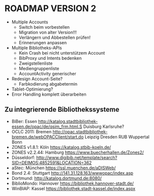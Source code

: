 ROADMAP VERSION 2
=================

* Multiple Accounts
  * Switch beim vorbestellen
  * Migration von alter Version!!!
  * Verlängern und Abbestellen prüfen!
  * Erinnerungen anpassen
* Multiple Bibliotheks-APIs
  * Kein Crash bei nicht unterstützem Account
  * BibProxy und Intents bedenken
  * Zweigstellenliste
  * Mediengruppenliste
  * AccountActivity generischer
* Redesign Account-Seite?
  * Farbkodierung abgabetermin
* Tablet-Optimierung?
* Error Handling komplett überarbeiten

Zu integrierende Bibliothekssysteme
-----------------------------------
* BiBer: Essen http://katalog.stadtbibliothek-essen.de/opac/de/qsim_frm.html.S Duisburg Karlsruhe?
* OCLC 2011: Bremen http://opac.stadtbibliothek-bremen.de/webOPACClient/start.do Leipzig Dresden RUB Wuppertal Bonn
* ZONES v1.8.1: Köln https://katalog.stbib-koeln.de/
* ZONES v2.2.44: Hamburg https://www.buecherhallen.de/Zones2/
* Düsseldorf: http://www.digibib.net/template/search?SID=DEIMOS:4852591&LOCATION=362
* aStec: München https://ssl.muenchen.de/aDISWeb/
* Bond 2.4: Stuttgart http://141.31.128.163/wwwopac/index.asp
* Dortmund: http://katalog.dortmund.de:8080/
* BiblioMondo: Hannover https://bibliothek.hannover-stadt.de/
* WinBIAP: Kassel https://bibliothek.stadt-kassel.de/index.aspx
